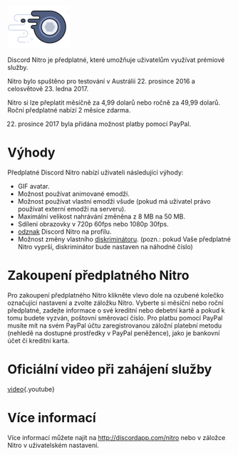 <!-- TITLE: Nitro -->
<!-- SUBTITLE: Podpořte vývoj Discordu -->

![Odznak Nitro](/uploads/nitro/nitrobadge.png "Odznak Nitro")

Discord Nitro je předplatné, které umožňuje uživatelům využívat prémiové služby.

Nitro bylo spuštěno pro testování v Austrálii 22. prosince 2016 a celosvětově 23. ledna 2017.

Nitro si lze přeplatit měsíčně za 4,99 dolarů nebo ročně za 49,99 dolarů. Roční předplatné nabízí 2 měsíce zdarma.

22. prosince 2017 byla přidána možnost platby pomocí PayPal.

# Výhody
Předplatné Discord Nitro nabízí uživateli následující výhody:

* GIF avatar.
* Možnost používat animované emodži.
* Možnost používat vlastní emodži všude (pokud má uživatel právo používat externí emodži na serveru).
* Maximální velikost nahrávání změněna z 8 MB na 50 MB.
* Sdílení obrazovky v 720p 60fps nebo 1080p 30fps.
* [odznak](/badges) Discord Nitro na profilu.
* Možnost změny vlastního [diskriminátoru](/discriminator). (pozn.:  pokud Vaše předplatné Nitro vyprší, diskriminátor bude nastaven na náhodné číslo)

# Zakoupení předplatného Nitro
Pro zakoupení předplatného Nitro klikněte vlevo dole na ozubené kolečko označující nastavení a zvolte záložku Nitro. Vyberte si měsíční nebo roční předplatné, zadejte informace o své kreditní nebo debetní kartě a pokud k tomu budete vyzván, poštovní směrovací číslo. Pro platbu pomocí PayPal musíte mít na svém PayPal účtu zaregistrovanou záložní platební metodu (nehledě na dostupné prostředky v PayPal peněžence), jako je bankovní účet či kreditní karta.
# Oficiální video při zahájení služby

[video](https://www.youtube.com/watch?v=psIIWROIvtM){.youtube}


# Více informací
Více informací můžete najít na http://discordapp.com/nitro nebo v záložce Nitro v uživatelském nastavení.